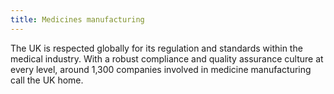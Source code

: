 ```yaml
---
title: Medicines manufacturing
---
```

The UK is respected globally for its regulation and standards within the medical industry. With a robust compliance and quality assurance culture at every level, around 1,300 companies involved in medicine manufacturing call the UK home.
